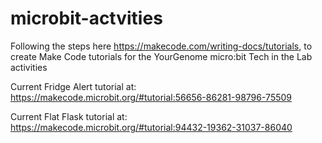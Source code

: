 # microbit-actvities

Following the steps here https://makecode.com/writing-docs/tutorials, to create Make Code tutorials for the YourGenome micro:bit Tech in the Lab activities

Current Fridge Alert tutorial at: https://makecode.microbit.org/#tutorial:56656-86281-98796-75509

Current Flat Flask tutorial at: https://makecode.microbit.org/#tutorial:94432-19362-31037-86040
